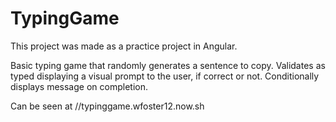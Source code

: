 # TypingGame

This project was made as a practice project in Angular.

Basic typing game that randomly generates a sentence to copy. Validates as typed displaying a visual prompt to the user, if correct or not. Conditionally displays message on completion.

Can be seen at //typinggame.wfoster12.now.sh